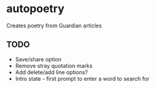 # autopoetry
Creates poetry from Guardian articles

## TODO
* Save/share option
* Remove stray quotation marks
* Add delete/add line options?
* Intro state - first prompt to enter a word to search for
